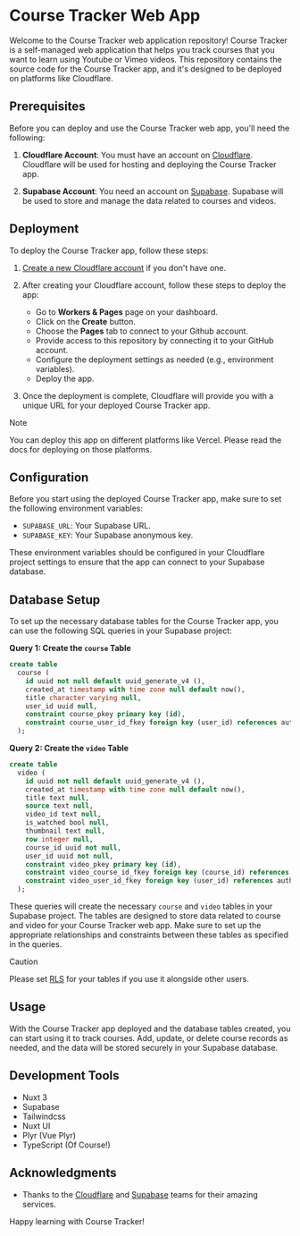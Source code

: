 # Course Tracker Web App

Welcome to the Course Tracker web application repository! Course Tracker is a self-managed web application that helps you track courses that you want to learn using Youtube or Vimeo videos. This repository contains the source code for the Course Tracker app, and it's designed to be deployed on platforms like Cloudflare.

## Prerequisites

Before you can deploy and use the Course Tracker web app, you'll need the following:

1. **Cloudflare Account**: You must have an account on [Cloudflare](https://cloudflare.com/). Cloudflare will be used for hosting and deploying the Course Tracker app.

2. **Supabase Account**: You need an account on [Supabase](https://supabase.com/). Supabase will be used to store and manage the data related to courses and videos.

## Deployment

To deploy the Course Tracker app, follow these steps:

1. [Create a new Cloudflare account](https://dash.cloudflare.com/sign-up) if you don't have one.

2. After creating your Cloudflare account, follow these steps to deploy the app:

   - Go to **Workers & Pages** page on your dashboard.
   - Click on the **Create** button.
   - Choose the **Pages** tab to connect to your Github account.
   - Provide access to this repository by connecting it to your GitHub account.
   - Configure the deployment settings as needed (e.g., environment variables).
   - Deploy the app.

3. Once the deployment is complete, Cloudflare will provide you with a unique URL for your deployed Course Tracker app.


> [!NOTE]
> You can deploy this app on different platforms like Vercel. Please read the docs for deploying on those platforms.

## Configuration

Before you start using the deployed Course Tracker app, make sure to set the following environment variables:

- `SUPABASE_URL`: Your Supabase URL.
- `SUPABASE_KEY`: Your Supabase anonymous key.

These environment variables should be configured in your Cloudflare project settings to ensure that the app can connect to your Supabase database.

## Database Setup

To set up the necessary database tables for the Course Tracker app, you can use the following SQL queries in your Supabase project:

**Query 1: Create the `course` Table**

```sql
create table
  course (
    id uuid not null default uuid_generate_v4 (),
    created_at timestamp with time zone null default now(),
    title character varying null,
    user_id uuid null,
    constraint course_pkey primary key (id),
    constraint course_user_id_fkey foreign key (user_id) references auth.users (id)
  );
```

**Query 2: Create the `video` Table**

```sql
create table
  video (
    id uuid not null default uuid_generate_v4 (),
    created_at timestamp with time zone null default now(),
    title text null,
    source text null,
    video_id text null,
    is_watched bool null,
    thumbnail text null,
    row integer null,
    course_id uuid not null,
    user_id uuid not null,
    constraint video_pkey primary key (id),
    constraint video_course_id_fkey foreign key (course_id) references course (id) on delete cascade,
    constraint video_user_id_fkey foreign key (user_id) references auth.users (id)
  );
```

These queries will create the necessary `course` and `video` tables in your Supabase project. The tables are designed to store data related to course and video for your Course Tracker web app. Make sure to set up the appropriate relationships and constraints between these tables as specified in the queries.


> [!CAUTION]
> Please set [RLS](https://supabase.com/docs/guides/database/postgres/row-level-security) for your tables if you use it alongside other users.

## Usage

With the Course Tracker app deployed and the database tables created, you can start using it to track courses. Add, update, or delete course records as needed, and the data will be stored securely in your Supabase database.

## Development Tools
- Nuxt 3
- Supabase
- Tailwindcss
- Nuxt UI
- Plyr (Vue Plyr)
- TypeScript (Of Course!)

## Acknowledgments

- Thanks to the [Cloudflare](https://cloudflare.com/) and [Supabase](https://supabase.com/) teams for their amazing services.

Happy learning with Course Tracker!

